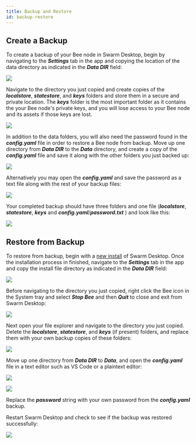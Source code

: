 ```yaml
---
title: Backup and Restore 
id: backup-restore
---
```


## Create a Backup

To create a backup of your Bee node in Swarm Desktop, begin by navigating to the ***Settings*** tab in the app and copying the location of the data directory as indicated in the ***Data DIR*** field: 

![](/img/backup1.png)

Navigate to the directory you just copied and create copies of the ***localstore***, ***statestore***, and ***keys*** folders and store them in a secure and private location. The ***keys*** folder is the most important folder as it contains the your Bee node's private keys, and you will lose access to your Bee node and its assets if those keys are lost.

![](/img/backup7.png)

In addition to the data folders, you will also need the password found in the ***config.yaml*** file in order to restore a Bee node from backup. Move up one directory from ***Data DIR*** to the ***Data*** directory, and create a copy of the ***config.yaml*** file and save it along with the other folders you just backed up:

![](/img/backup4.png)

Alternatively you may open the ***config.yaml*** and save the password as a text file along with the rest of your backup files:

![](/img/backup5.png)

Your completed backup should have three folders and one file (***localstore***, ***statestore***, ***keys*** and ***config.yaml***/***password.txt*** ) and look like this:

![](/img/backup8.png)

## Restore from Backup

To restore from backup, begin with a [new install](/docs/desktop/install) of Swarm Desktop. Once the installation process in finished, navigate to the ***Settings*** tab in the app and copy the install file directory as indicated in the ***Data DIR*** field:

![](/img/backup1.png)

Before navigating to the directory you just copied, right click the Bee icon in the System tray and select ***Stop Bee*** and then ***Quit*** to close and exit from Swarm Desktop:

![](/img/backup2.png)

Next open your file explorer and navigate to the directory you just copied. Delete the ***localstore***, ***statestore***, and ***keys*** (if present) folders, and replace them with your own backup copies of these folders:

![](/img/backup3.png)

Move up one directory from ***Data DIR*** to ***Data***, and open the ***config.yaml*** file in a text editor such as VS Code or a plaintext editor:

![](/img/backup4.png)

![](/img/backup5.png)

Replace the ***password*** string with your own password from the ***config.yaml*** backup.

Restart Swarm Desktop and check to see if the backup was restored successfully:

![](/img/backup6.png)
